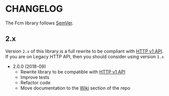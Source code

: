 # CHANGELOG

The Fcm library follows [SemVer](http://semver.org/).

## 2.x

Version `2.x` of this library is a full rewrite to be compliant with [HTTP v1 API](https://firebase.google.com/docs/reference/fcm/rest/v1/projects.messages). If you are on Legacy HTTP API, then you should consider using version `1.x`

- 2.0.0 (2018-09)
    - Rewrite library to be compatible with [HTTP v1 API](https://firebase.google.com/docs/reference/fcm/rest/v1/projects.messages)
    - Improve tests
    - Refactor code
    - Move documentation to the [Wiki](https://github.com/ker0x/fcm/wiki) section of the repo
